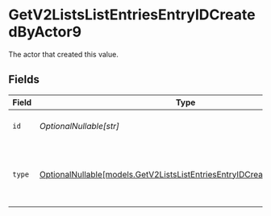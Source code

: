 # GetV2ListsListEntriesEntryIDCreatedByActor9

The actor that created this value.


## Fields

| Field                                                                                                                                    | Type                                                                                                                                     | Required                                                                                                                                 | Description                                                                                                                              |
| ---------------------------------------------------------------------------------------------------------------------------------------- | ---------------------------------------------------------------------------------------------------------------------------------------- | ---------------------------------------------------------------------------------------------------------------------------------------- | ---------------------------------------------------------------------------------------------------------------------------------------- |
| `id`                                                                                                                                     | *OptionalNullable[str]*                                                                                                                  | :heavy_minus_sign:                                                                                                                       | An ID to identify the actor.                                                                                                             |
| `type`                                                                                                                                   | [OptionalNullable[models.GetV2ListsListEntriesEntryIDCreatedByActorType9]](../models/getv2listslistentriesentryidcreatedbyactortype9.md) | :heavy_minus_sign:                                                                                                                       | The type of actor. [Read more information on actor types here](/docs/actors).                                                            |